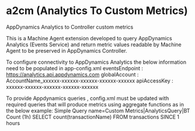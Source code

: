 # a2cm (Analytics To Custom Metrics)
AppDynamics Analytics to Controller custom metrics

This is a Machine Agent extension developed to query AppDynamics Analytics (Events Service) and return metric values readable by Machine Agent to be preserved in AppDynamics Controller.


To configure connectivity to AppDynamics Analytics the below information need to be populated in app-config.xml
eventsEndpoint : https://analytics.api.appdynamics.com
globalAccount : AccountName_xxxxxx-xxxxxx-xxxxxx-xxxxxx-xxxxxx
apiAccessKey : xxxxxx-xxxxxx-xxxxxx-xxxxxx-xxxxxx


To provide Appdynamics queries , config.xml must be updated with required queries that will produce metrics using aggregate functions as in the below example:
<metric-list>
    <analyticsmetric>
        <name>Simple Query</name>
        <metric-path>name=Custom Metrics|AnalyticsQuery|BT Count (1h)</metric-path>
        <query>SELECT count(transactionName) FROM transactions SINCE 1 hours</query>
    </analyticsmetric>
</metric-list>

